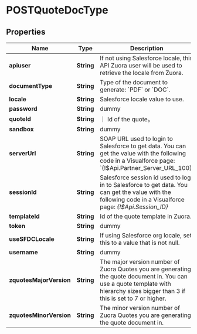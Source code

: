 
# POSTQuoteDocType

## Properties
Name | Type | Description | Notes
------------ | ------------- | ------------- | -------------
**apiuser** | **String** | If not using Salesforce locale, this API Zuora user will be used to retrieve the locale from Zuora.  |  [optional]
**documentType** | **String** | Type of the document to generate: &#x60;PDF&#x60; or &#x60;DOC&#x60;.  | 
**locale** | **String** | Salesforce locale value to use.  |  [optional]
**password** | **String** | dummy |  [optional]
**quoteId** | **String** | ｜ Id of the quote。 | 
**sandbox** | **String** | dummy |  [optional]
**serverUrl** | **String** | SOAP URL used to login to Salesforce to get data. You can get the value with the following code in a Visualforce page: &#x60;{!$Api.Partner_Server_URL_100}&#x60;  | 
**sessionId** | **String** | Salesforce session id used to log in to Salesforce to get data. You can get the value with the following code in a Visualforce page: *{!$Api.Session_ID}*  | 
**templateId** | **String** | Id of the quote template in Zuora.  | 
**token** | **String** | dummy |  [optional]
**useSFDCLocale** | **String** | If using Salesforce org locale, set this to a value that is not null.  |  [optional]
**username** | **String** | dummy |  [optional]
**zquotesMajorVersion** | **String** | The major version number of Zuora Quotes you are generating the quote document in. You can use a quote template with hierarchy sizes bigger than 3 if this is set to 7 or higher.  |  [optional]
**zquotesMinorVersion** | **String** | The minor version number of Zuora Quotes you are generating the quote document in.  |  [optional]



